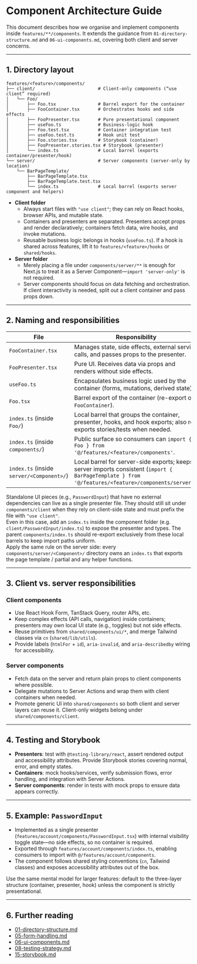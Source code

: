 # Component Architecture Guide

This document describes how we organise and implement components inside `features/**/components`. It extends the guidance from `01-directory-structure.md` and `06-ui-components.md`, covering both client and server concerns.

---

## 1. Directory layout

```
features/<feature>/components/
├── client/                        # Client-only components (“use client” required)
│   └── Foo/
│       ├── Foo.tsx                # Barrel export for the container
│       ├── FooContainer.tsx       # Orchestrates hooks and side effects
│       ├── FooPresenter.tsx       # Pure presentational component
│       ├── useFoo.ts              # Business-logic hook
│       ├── Foo.test.tsx           # Container integration test
│       ├── useFoo.test.ts         # Hook unit test
│       ├── Foo.stories.tsx        # Storybook (container)
│       ├── FooPresenter.stories.tsx # Storybook (presenter)
│       └── index.ts               # Local barrel (exports container/presenter/hook)
└── server/                        # Server components (server-only by location)
    └── BarPageTemplate/
        ├── BarPageTemplate.tsx
        ├── BarPageTemplate.test.tsx
        └── index.ts               # Local barrel (exports server component and helpers)
```

- **Client folder**
  - Always start files with `"use client"`; they can rely on React hooks, browser APIs, and mutable state.
  - Containers and presenters are separated. Presenters accept props and render declaratively; containers fetch data, wire hooks, and invoke mutations.
  - Reusable business logic belongs in hooks (`useFoo.ts`). If a hook is shared across features, lift it to `features/<feature>/hooks` or `shared/hooks`.
- **Server folder**
  - Merely placing a file under `components/server/**` is enough for Next.js to treat it as a Server Component—`import 'server-only'` is not required.
  - Server components should focus on data fetching and orchestration. If client interactivity is needed, split out a client container and pass props down.

---

## 2. Naming and responsibilities

| File | Responsibility |
| ---- | -------------- |
| `FooContainer.tsx` | Manages state, side effects, external service calls, and passes props to the presenter. |
| `FooPresenter.tsx` | Pure UI. Receives data via props and renders without side effects. |
| `useFoo.ts` | Encapsulates business logic used by the container (forms, mutations, derived state). |
| `Foo.tsx` | Barrel export of the container (re-export of `FooContainer`). |
| `index.ts` (inside `Foo/`) | Local barrel that groups the container, presenter, hooks, and hook exports; also re-exports stories/tests when needed. |
| `index.ts` (inside `components/`) | Public surface so consumers can `import { Foo } from '@/features/<feature>/components'`. |
| `index.ts` (inside `server/<Component>/`) | Local barrel for server-side exports; keeps server imports consistent (`import { BarPageTemplate } from '@/features/<feature>/components/server'`). |

Standalone UI pieces (e.g., `PasswordInput`) that have no external dependencies can live as a single presenter file. They should still sit under `components/client` when they rely on client-side state and must prefix the file with `"use client"`.  
Even in this case, add an `index.ts` inside the component folder (e.g. `client/PasswordInput/index.ts`) to expose the presenter and types. The parent `components/index.ts` should re-export exclusively from these local barrels to keep import paths uniform.  
Apply the same rule on the server side: every `components/server/<Component>/` directory owns an `index.ts` that exports the page template / partial and any helper functions.

---

## 3. Client vs. server responsibilities

### Client components

- Use React Hook Form, TanStack Query, router APIs, etc.
- Keep complex effects (API calls, navigation) inside containers; presenters may own local UI state (e.g., toggles) but not side effects.
- Reuse primitives from `shared/components/ui/*`, and merge Tailwind classes via `cn` (`shared/lib/utils`).
- Provide labels (`htmlFor` + `id`), `aria-invalid`, and `aria-describedby` wiring for accessibility.

### Server components

- Fetch data on the server and return plain props to client components where possible.
- Delegate mutations to Server Actions and wrap them with client containers when needed.
- Promote generic UI into `shared/components` so both client and server layers can reuse it. Client-only widgets belong under `shared/components/client`.

---

## 4. Testing and Storybook

- **Presenters**: test with `@testing-library/react`, assert rendered output and accessibility attributes. Provide Storybook stories covering normal, error, and empty states.
- **Containers**: mock hooks/services, verify submission flows, error handling, and integration with Server Actions.
- **Server components**: render in tests with mock props to ensure data appears correctly.

---

## 5. Example: `PasswordInput`

- Implemented as a single presenter (`features/account/components/PasswordInput.tsx`) with internal visibility toggle state—no side effects, so no container is required.
- Exported through `features/account/components/index.ts`, enabling consumers to import with `@/features/account/components`.
- The component follows shared styling conventions (`cn`, Tailwind classes) and exposes accessibility attributes out of the box.

Use the same mental model for larger features: default to the three-layer structure (container, presenter, hook) unless the component is strictly presentational.

---

## 6. Further reading

- [01-directory-structure.md](./01-directory-structure.md)
- [05-form-handling.md](./05-form-handling.md)
- [06-ui-components.md](./06-ui-components.md)
- [08-testing-strategy.md](./08-testing-strategy.md)
- [15-storybook.md](./15-storybook.md)
